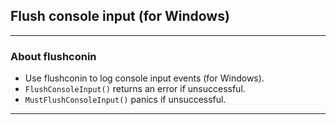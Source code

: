 ## Flush console input (for Windows)

---

### About flushconin

- Use flushconin to log console input events (for Windows).
- `FlushConsoleInput()` returns an error if unsuccessful.
- `MustFlushConsoleInput()` panics if unsuccessful.

---
